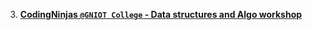 3. [**CodingNinjas `@GNIOT College` - Data structures and Algo workshop**](https://git.arsh.dev/arshsahzad/Certificates/src/main/Workshop/01.pdf)
